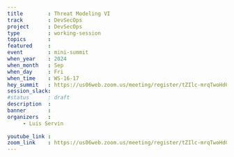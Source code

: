 ```yaml
---
title        : Threat Modeling VI
track        : DevSecOps
project      : DevSecOps
type         : working-session
topics       : 
featured     :
event        : mini-summit
when_year    : 2024
when_month   : Sep
when_day     : Fri
when_time    : WS-16-17
hey_summit   : https://us06web.zoom.us/meeting/register/tZIlc-mrqTwoHdQQHQQJRomkYwTW77Pku24T
session_slack:
#status      : draft
description  :
banner       : 
organizers   :
     - Luis Servin
    
youtube_link : 
zoom_link    : https://us06web.zoom.us/meeting/register/tZIlc-mrqTwoHdQQHQQJRomkYwTW77Pku24T
---
```

